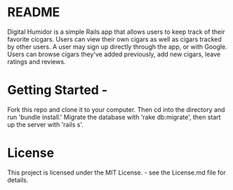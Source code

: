 # README

Digital Humidor is a simple Rails app that allows users to keep track of their favorite cicgars. Users can view their own cigars as well as cigars tracked by other users. A user may sign up directly through the app, or with Google. Users can browse cigars they've added previously, add new cigars, leave ratings and reviews.

# Getting Started - 

Fork this repo and clone it to your computer. Then cd into the directory and run 'bundle install.' Migrate the database with 'rake db:migrate', then start up the server with 'rails s'.

# License

This project is licensed under the MIT License. - see the License.md file for details.
